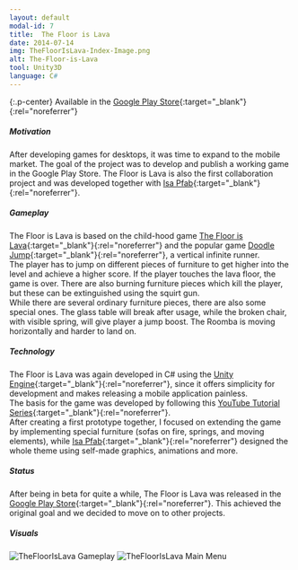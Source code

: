 ```yaml
---
layout: default
modal-id: 7
title:  The Floor is Lava
date: 2014-07-14
img: TheFloorIsLava-Index-Image.png
alt: The-Floor-is-Lava
tool: Unity3D
language: C#
---
```


{:.p-center}
Available in the [Google Play Store][google-play-store]{:target="_blank"}{:rel="noreferrer"}

##### Motivation

After developing games for desktops, it was time to expand to the mobile market. The goal of the project was to develop and publish a working game in the Google Play Store. The Floor is Lava is also the first collaboration project and was developed together with [Isa Pfab][isa-pfab]{:target="_blank"}{:rel="noreferrer"}. 

##### Gameplay

The Floor is Lava is based on the child-hood game [The Floor is Lava][wikipedia-hot-lava]{:target="_blank"}{:rel="noreferrer"} and the popular game [Doodle Jump][doodle-jump]{:target="_blank"}{:rel="noreferrer"}, a vertical infinite runner.  
The player has to jump on different pieces of furniture to get higher into the level and achieve a higher score. If the player touches the lava floor, the game is over. There are also burning furniture pieces which kill the player, but these can be extinguished using the squirt gun.  
While there are several ordinary furniture pieces, there are also some special ones. The glass table will break after usage, while the broken chair, with visible spring, will give player a jump boost. The Roomba is moving horizontally and harder to land on.  

##### Technology

The Floor is Lava was again developed in C# using the [Unity Engine][unity-3d]{:target="_blank"}{:rel="noreferrer"}, since it offers simplicity for development and makes releasing a mobile application painless.  
The basis for the game was developed by following this [YouTube Tutorial Series][youtube-tutorial]{:target="_blank"}{:rel="noreferrer"}.  
After creating a first prototype together, I focused on extending the game by implementing special furniture (sofas on fire, springs, and moving elements), while [Isa Pfab][isa-pfab]{:target="_blank"}{:rel="noreferrer"} designed the whole theme using self-made graphics, animations and more. 

##### Status

After being in beta for quite a while, The Floor is Lava was released in the [Google Play Store][google-play-store]{:target="_blank"}{:rel="noreferrer"}. This achieved the original goal and we decided to move on to other projects.

##### Visuals

<img src="{{ site.baseurl }}/assets/images/the_floor_is_lava/Ingame.png" class="img-responsive img-centered" alt="TheFloorIsLava Gameplay">
<img src="{{ site.baseurl }}/assets/images/the_floor_is_lava/MainMenu.png" class="img-responsive img-centered" alt="TheFloorIsLava Main Menu">

[google-play-store]: https://play.google.com/store/apps/details?id=com.GracesGames.TheFloorIsLava
[isa-pfab]: http://isa-pfab.com/
[wikipedia-hot-lava]: https://en.wikipedia.org/wiki/Hot_lava_(game)
[doodle-jump]: https://play.google.com/store/apps/details?id=com.lima.doodlejump
[unity-3d]: https://unity3d.com/unity
[youtube-tutorial]: https://www.youtube.com/playlist?list=PLWeGoBm1YHVgyJ9MUqdrVF52k4f59gPlt
[kenney]: https://kenney.nl/
